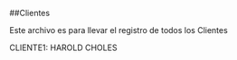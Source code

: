 ##Clientes

Este archivo es para llevar el registro de todos los Clientes


CLIENTE1: HAROLD CHOLES
